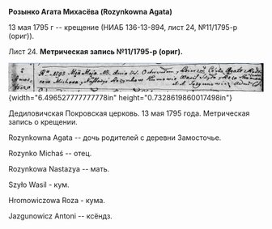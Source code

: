 **Розынко Агата Михасёва (Rozynkowna Agata)**

13 мая 1795 г -- крещение (НИАБ 136-13-894, лист 24, №11/1795-р (ориг)).

Лист 24. **Метрическая запись №11/1795-р (ориг).**

![](./media/a9ab5967f82dec05f1970c10056bd2f1a00044a7.png){width="6.496527777777778in"
height="0.7328619860017498in"}

Дедиловичская Покровская церковь. 13 мая 1795 года. Метрическая запись о
крещении.

Rozynkowna Agata -- дочь родителей с деревни Замосточье.

Rozynko Michaś -- отец.

Rozynkowa Nastazya -- мать.

Szyło Wasil - кум.

Hromowiczowa Roza - кума.

Jazgunowicz Antoni -- ксёндз.
